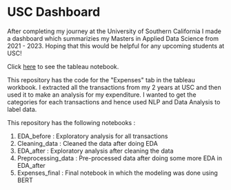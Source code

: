 # USC Dashboard

After completing my journey at the University of Southern California I made a dashboard which summarizies my Masters in Applied Data Science from 2021 - 2023. 
Hoping that this would be helpful for any upcoming students at USC!

Click <a href="https://public.tableau.com/app/profile/vedaanti.baliga/viz/USCDashboard_16856561525930/Expenses?publish=yes" target="_blank" rel="noopener noreferrer">here</a> to see the tableau notebook.


This repository has the code for the "Expenses" tab in the tableau workbook. I extracted all the transactions from my 2 years at USC and then used it to make an analysis for my expenditure. I wanted 
to get the categories for each transactions and hence used NLP and Data Analysis to label data.

This repository has the following notebooks :

1. EDA_before : Exploratory analysis for all transactions
2. Cleaning_data : Cleaned the data after doing EDA
3. EDA_after : Exploratory analysis after cleaning the data
4. Preprocessing_data : Pre-processed data after doing some more EDA in EDA_after
5. Expenses_final : Final notebook in which the modeling was done using BERT
